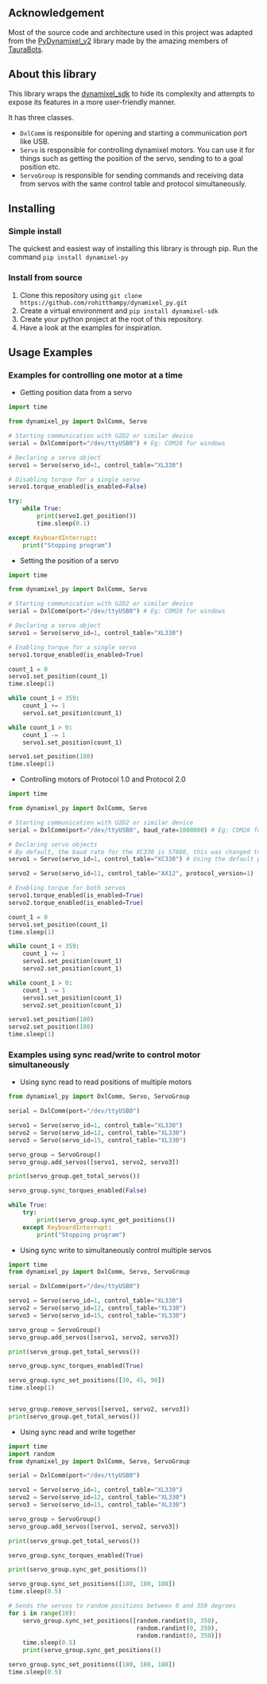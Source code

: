 ## Acknowledgement

Most of the source code and architecture used in this project was adapted from the [PyDynamixel_v2](https://github.com/TauraBots/PyDynamixel_v2/tree/more_robust) library made by the amazing members of [TauraBots](https://github.com/TauraBots).

## About this library

This library wraps the [dynamixel_sdk](https://emanual.robotis.com/docs/en/software/dynamixel/dynamixel_sdk/overview/#dynamixel-sdk) 
to hide its complexity and attempts to expose its features in a more user-friendly manner.

It has three classes. 
- `DxlComm` is responsible for opening and starting a communication port like USB.
- `Servo` is responsible for controlling dynamixel motors. You can use it for things such as getting the position of the servo, sending to to a goal position etc.
- `ServoGroup` is responsible for sending commands and receiving data from servos with the same control table and protocol simultaneously.

## Installing

### Simple install
The quickest and easiest way of installing this library is through pip.
Run the command `pip install dynamixel-py`

### Install from source
1) Clone this repository using `git clone https://github.com/rohitthampy/dynamixel_py.git`
2) Create a virtual environment and `pip install dynamixel-sdk`
3) Create your python project at the root of this repository.
4) Have a look at the examples for inspiration.

## Usage Examples
### Examples for controlling one motor at a time
- Getting position data from a servo
```python
import time

from dynamixel_py import DxlComm, Servo

# Starting communication with U2D2 or similar device
serial = DxlComm(port="/dev/ttyUSB0") # Eg: COM28 for windows

# Declaring a servo object
servo1 = Servo(servo_id=1, control_table="XL330")

# Disabling torque for a single servo
servo1.torque_enabled(is_enabled=False)

try:
    while True:
        print(servo1.get_position())
        time.sleep(0.1)

except KeyboardInterrupt:
    print("Stopping program")
```


- Setting the position of a servo

```python
import time

from dynamixel_py import DxlComm, Servo

# Starting communication with U2D2 or similar device
serial = DxlComm(port="/dev/ttyUSB0") # Eg: COM28 for windows

# Declaring a servo object
servo1 = Servo(servo_id=1, control_table="XL330")

# Enabling torque for a single servo
servo1.torque_enabled(is_enabled=True)

count_1 = 0
servo1.set_position(count_1)
time.sleep(1)

while count_1 < 359:
    count_1 += 1
    servo1.set_position(count_1)

while count_1 > 0:
    count_1 -= 1
    servo1.set_position(count_1)

servo1.set_position(180)
time.sleep(1)
```
- Controlling motors of Protocol 1.0 and Protocol 2.0

```python
import time

from dynamixel_py import DxlComm, Servo

# Starting communication with U2D2 or similar device
serial = DxlComm(port="/dev/ttyUSB0", baud_rate=1000000) # Eg: COM28 for windows

# Declaring servo objects
# By default, the baud rate for the XC330 is 57600, this was changed to 1000000 to work with the AX12
servo1 = Servo(servo_id=1, control_table="XC330") # Using the default protocol version which is 2

servo2 = Servo(servo_id=11, control_table="AX12", protocol_version=1)

# Enabling torque for both servos
servo1.torque_enabled(is_enabled=True)
servo2.torque_enabled(is_enabled=True)

count_1 = 0
servo1.set_position(count_1)
time.sleep(1)

while count_1 < 359:
    count_1 += 1
    servo1.set_position(count_1)
    servo2.set_position(count_1)

while count_1 > 0:
    count_1 -= 1
    servo1.set_position(count_1)
    servo2.set_position(count_1)

servo1.set_position(180)
servo2.set_position(180)
time.sleep(1)

```

### Examples using sync read/write to control motor simultaneously

- Using sync read to read positions of multiple motors
```python
from dynamixel_py import DxlComm, Servo, ServoGroup

serial = DxlComm(port="/dev/ttyUSB0")

servo1 = Servo(servo_id=1, control_table="XL330")
servo2 = Servo(servo_id=12, control_table="XL330")
servo3 = Servo(servo_id=15, control_table="XL330")

servo_group = ServoGroup()
servo_group.add_servos([servo1, servo2, servo3])

print(servo_group.get_total_servos())

servo_group.sync_torques_enabled(False)

while True:
    try:
        print(servo_group.sync_get_positions())
    except KeyboardInterrupt:
        print("Stopping program")
```

- Using sync write to simultaneously control multiple servos

```python
import time
from dynamixel_py import DxlComm, Servo, ServoGroup

serial = DxlComm(port="/dev/ttyUSB0")

servo1 = Servo(servo_id=1, control_table="XL330")
servo2 = Servo(servo_id=12, control_table="XL330")
servo3 = Servo(servo_id=15, control_table="XL330")

servo_group = ServoGroup()
servo_group.add_servos([servo1, servo2, servo3])

print(servo_group.get_total_servos())

servo_group.sync_torques_enabled(True)

servo_group.sync_set_positions([30, 45, 90])
time.sleep(1)


servo_group.remove_servos([servo1, servo2, servo3])
print(servo_group.get_total_servos())

```
- Using sync read and write together
```python
import time
import random
from dynamixel_py import DxlComm, Servo, ServoGroup

serial = DxlComm(port="/dev/ttyUSB0")

servo1 = Servo(servo_id=1, control_table="XL330")
servo2 = Servo(servo_id=12, control_table="XL330")
servo3 = Servo(servo_id=15, control_table="XL330")

servo_group = ServoGroup()
servo_group.add_servos([servo1, servo2, servo3])

print(servo_group.get_total_servos())

servo_group.sync_torques_enabled(True)

print(servo_group.sync_get_positions())

servo_group.sync_set_positions([180, 180, 180])
time.sleep(0.5)

# Sends the servos to random positions between 0 and 350 degrees
for i in range(10):
    servo_group.sync_set_positions([random.randint(0, 350),
                                    random.randint(0, 350),
                                    random.randint(0, 350)])
    time.sleep(0.5)
    print(servo_group.sync_get_positions())

servo_group.sync_set_positions([180, 180, 180])
time.sleep(0.5)
```